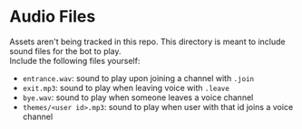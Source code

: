 # Audio Files
Assets aren't being tracked in this repo. This directory is meant to include sound files for the bot to play.\
Include the following files yourself:
- `entrance.wav`: sound to play upon joining a channel with `.join`
- `exit.mp3`: sound to play when leaving voice with `.leave`
- `bye.wav`: sound to play when someone leaves a voice channel
- `themes/<user id>.mp3`: sound to play when user with that id joins a voice channel
